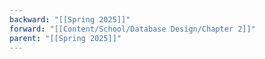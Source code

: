 ```yaml
---
backward: "[[Spring 2025]]"
forward: "[[Content/School/Database Design/Chapter 2]]"
parent: "[[Spring 2025]]"
---
```


